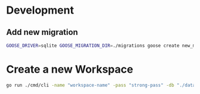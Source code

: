 # Development
## Add new migration

```sh 
GOOSE_DRIVER=sqlite GOOSE_MIGRATION_DIR=./migrations goose create new_migration_name sql
```

# Create a new Workspace
```sh
go run ./cmd/cli -name "workspace-name" -pass "strong-pass" -db "./data/db.sqlite3"
```
